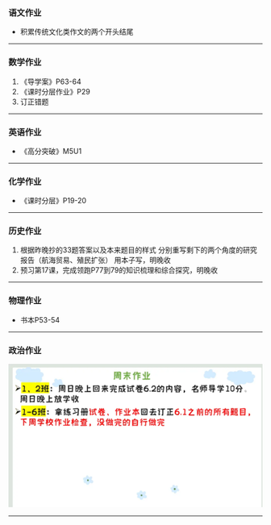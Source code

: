 ### 语文作业
- 积累传统文化类作文的两个开头结尾
---

### 数学作业
1. 《导学案》P63-64
2.  《课时分层作业》P29
3.  订正错题
---

### 英语作业
- 《高分突破》M5U1
---

### 化学作业
- 《课时分层》P19-20
---

### 历史作业
1. 根据昨晚抄的33题答案以及本来题目的样式
分别重写剩下的两个角度的研究报告（航海贸易、殖民扩张）
用本子写，明晚收
2. 预习第17课，完成领跑P77到79的知识梳理和综合探究，明晚收
---

### 物理作业
- 书本P53-54
---

### 政治作业
![hw](./_images/5p.webp)

---
